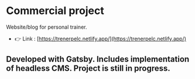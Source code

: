 # Commercial project
Website/blog for personal trainer.

- 👉 Link : [https://trenerpelc.netlify.app/](https://trenerpelc.netlify.app/)

## Developed with Gatsby. Includes implementation of headless CMS. Project is still in progress.

